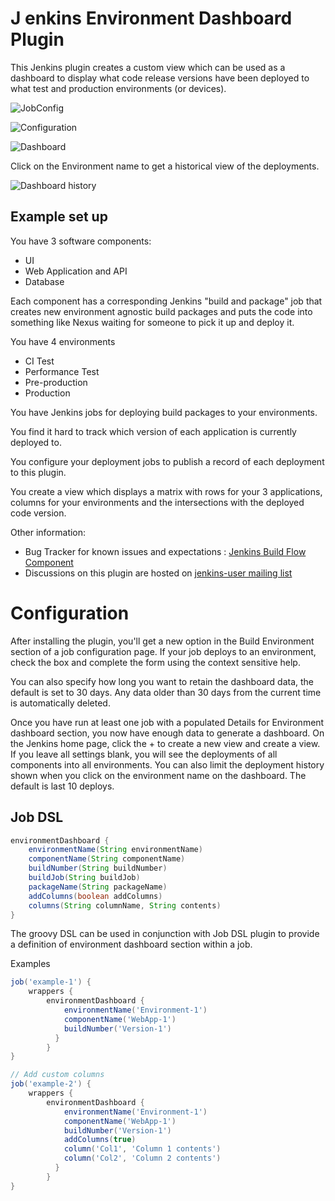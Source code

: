 J enkins Environment Dashboard Plugin
=========================

This Jenkins plugin creates a custom view which can be used as a dashboard to display what code release versions have been deployed to what test and production environments (or devices).

![JobConfig](https://github.com/vipinsthename/environment-dashboard/raw/master/img/config.png)

![Configuration](https://github.com/vipinsthename/environment-dashboard/raw/master/img/dashboard_config.png)

![Dashboard](https://github.com/vipinsthename/environment-dashboard/raw/master/img/dashboard.png)

Click on the Environment name to get a historical view of the deployments.

![Dashboard history](https://github.com/vipinsthename/environment-dashboard/raw/master/img/dashboard_history.png)

## Example set up ##

You have 3 software components:
* UI
* Web Application and API
* Database

Each component has a corresponding Jenkins "build and package" job that creates new environment agnostic build packages and puts the code into something like Nexus waiting for someone to pick it up and deploy it.

You have 4 environments
* CI Test
* Performance Test
* Pre-production
* Production

You have Jenkins jobs for deploying build packages to your environments.

You find it hard to track which version of each application is currently deployed to.

You configure your deployment jobs to publish a record of each deployment to this plugin.

You create a view which displays a matrix with rows for your 3 applications, columns for your environments and the intersections with the deployed code version.

Other information:
* Bug Tracker for known issues and expectations : [Jenkins Build Flow Component](https://issues.jenkins-ci.org/browse/JENKINS/component/TBC)
* Discussions on this plugin are hosted on  [jenkins-user mailing list](https://wiki.jenkins-ci.org/display/JENKINS/Mailing+Lists)


Configuration
=============

After installing the plugin, you'll get a new option in the Build Environment section of a job configuration page.  If your job deploys to an environment, check the box and complete the form using the context sensitive help.

You can also specify how long you want to retain the dashboard data, the default is set to 30 days. Any data older than 30 days from the current time is automatically deleted.

Once you have run at least one job with a populated Details for Environment dashboard section, you now have enough data to generate a dashboard.  On the Jenkins home page, click the + to create a new view and create a view.  If you leave all settings blank, you will see the deployments of all components into all environments. You can also limit the deployment history shown when you click on the environment name on the dashboard. The default is last 10 deploys.


## Job DSL ##

```groovy
environmentDashboard {
    environmentName(String environmentName)
    componentName(String componentName)
    buildNumber(String buildNumber)
    buildJob(String buildJob)
    packageName(String packageName)
    addColumns(boolean addColumns)
    columns(String columnName, String contents)
}
```

The groovy DSL can be used in conjunction with Job DSL plugin to provide a definition of environment dashboard section within a job.

Examples

```groovy
job('example-1') {
    wrappers {
        environmentDashboard {
            environmentName('Environment-1')
            componentName('WebApp-1')
            buildNumber('Version-1')
          }
        }
}

// Add custom columns
job('example-2') {
    wrappers {
        environmentDashboard {
            environmentName('Environment-1')
            componentName('WebApp-1')
            buildNumber('Version-1')
            addColumns(true)
            column('Col1', 'Column 1 contents')
            column('Col2', 'Column 2 contents')
          }
        }
}
```
